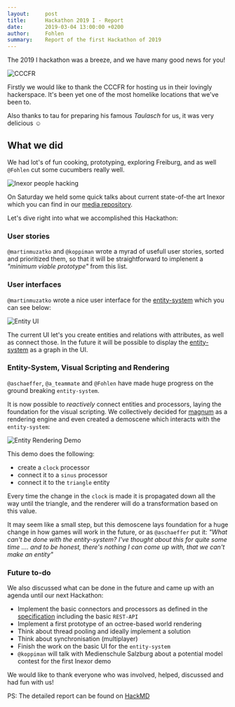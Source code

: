 ```yaml
---
layout:     post
title:      Hackathon 2019 I - Report
date:       2019-03-04 13:00:00 +0200
author:     Fohlen
summary:    Report of the first Hackathon of 2019
---
```


The 2019 I hackathon was a breeze, and we have many good news for you!

![CCCFR](https://raw.githubusercontent.com/inexorgame/blog-media/master/2019/03/Hackspace_CCCFR.jpeg "CCCFR")

Firstly we would like to thank the CCCFR for hosting us in their lovingly hackerspace. It's been yet one of the most homelike locations that we've been to.

Also thanks to tau for preparing his famous _Taulasch_ for us, it was very delicious :relaxed:

## What we did

We had lot's of fun cooking, prototyping, exploring Freiburg, and as well `@Fohlen` cut some cucumbers really well.

![Inexor people hacking](https://raw.githubusercontent.com/inexorgame/blog-media/master/2019/03/inexor_hacking_from_above.jpg "inexor people hacking")

On Saturday we held some quick talks about current state-of-the art Inexor which you can find in our [media repository](https://github.com/inexorgame/blog-media/tree/master/2019/03).

Let's dive right into what we accomplished this Hackathon:

### User stories

`@martinmuzatko` and `@koppiman` wrote a myrad of usefull user stories, sorted and prioritized them, so that it will be straightforward to implenent a _"minimum viable prototype"_ from this list. 

### User interfaces

`@martinmuzatko` wrote a nice user interface for the [entity-system]() which you can see below:

![Entity UI](https://raw.githubusercontent.com/inexorgame/blog-media/master/2019/03/entity_ui.png "Entity UI")

The current UI let's you create entities and relations with attributes, as well as connect those. In the future it will be possible to display the [entity-system](https://github.com/inexorgame/entity-system) as a graph in the UI.

### Entity-System, Visual Scripting and Rendering

`@aschaeffer`, `@a_teammate` and `@Fohlen` have made huge progress on the ground breaking `entity-system`. 

It is now possible to _reactively_ connect entities and processors, laying the foundation for the visual scripting. We collectively decided for [magnum](https://magnum.graphics/) as a rendering engine and even created a demoscene which interacts with the `entity-system`:

![Entity Rendering Demo](https://raw.githubusercontent.com/inexorgame/blog-media/master/2019/03/triangle_example.png "Entity Rendering Demo")

This demo does the following:

- create a `clock` processor 
- connect it to a `sinus` processor
- connect it to the `triangle` entity

Every time the change in the `clock` is made it is propagated down all the way until the triangle, and the renderer will do a transformation based on this value. 

It may seem like a small step, but this demoscene lays foundation for a huge change in how games will work in the future, or as `@aschaeffer` put it: _"What can't be done with the entity-system? I've thought about this for quite some time .... and to be honest, there's nothing I can come up with, that we can't make an entity"_

### Future to-do

We also discussed what can be done in the future and came up with an agenda until our next Hackathon:

- Implement the basic connectors and processors as defined in the [specification](https://inexor.org/wiki/features/Entity-System.html) including the basic `REST-API`
- Implement a first prototype of an octree-based world rendering
- Think about thread pooling and ideally implement a solution
- Think about synchronisation (multiplayer)
- Finish the work on the basic UI for the `entity-system`
- `@koppiman` will talk with Medienschule Salzburg about a potential model contest for the first Inexor demo

We would like to thank everyone who was involved, helped, discussed and had fun with us!

PS: The detailed report can be found on [HackMD](https://hackmd.io/gS25VTU3S2WcuOR1X8XBIA)
